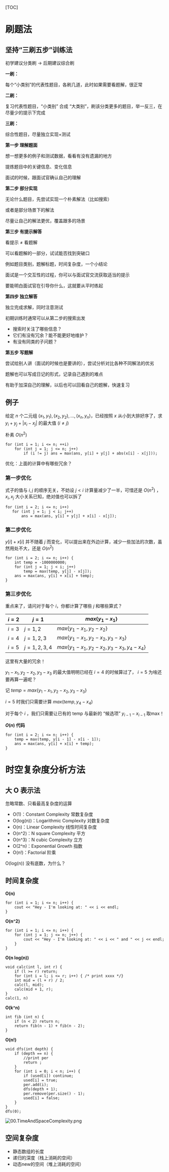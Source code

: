 [TOC]

# 刷题法

## 坚持“三刷五步”训练法

初学建议分类刷 $\rightarrow$ 后期建议综合刷

**一刷：**

每个“小类别”的代表性题目，各刷几道，此时如果需要看题解，很正常

**二刷：**

复习代表性题目，“小类别” 合成 “大类别”，刷该分类更多的题目，举一反三，在尽量少的提示下完成

**三刷：**

综合性题目，尽量独立实现+测试

**第一步 理解题面**

想一想更多的例子和测试数据，看看有没有遗漏的地方

提炼题目中的关键信息、变化信息

面试的时候，跟面试官确认自己的理解

**第二步 部分实现**

无论什么题目，先尝试实现一个朴素解法（比如搜索）

或者是部分场景下的解法

尽量让自己的解法更优，覆盖跟多的场景

**第三步 有提示解答**

看提示 $\neq$ 看题解

可以看题解的一部分，试试能否找到突破口

例如题目类别，题解标题，时间复杂度，一个小结论

面试是一个交互性的过程，你可以与面试官交流获取适当的提示

要能明白面试官在引导你什么，这就要从平时练起

**第四步 独立解答**

独立完成求解，同时注意测试

初期训练时通常可以从第二步的搜索出发

- 搜索时关注了哪些信息？
- 它们有没有冗余？能不能更好地维护？
- 有没有同类的子问题？

**第五步 写题解**

尝试给别人讲（面试的时候也是要讲的），尝试分析对比各种不同解法的优劣

题解也可以写成日记的形式，记录自己遇到的难点

有助于加深自己的理解，以后也可以回看自己的题解，快速复习

## 例子

给定 $n$ 个二元组 $(x_1,y_1), (x_2,y_2),...,(x_n,y_n)$，已经按照 $x$ 从小到大排好序了，求 $y_i + y_j + |x_i - x_j|$ 的最大值 $(i\neq j)$ 

朴素 $O(n^2)$

```
for (int i = 1; i <= n; ++i)
	for (int j = 1; j <= n; j++)
		if (i != j) ans = max(ans, y[i] + y[j] + abs(x[i] - x[j]));
```

优化：上面的计算中有哪些冗余？

### 第一步优化

式子的值与 $i,j$ 的顺序无关，不妨设 $j < i$ 计算量减少了一半，可惜还是 $O(n^2)$ ，$x_i, x_j$ 大小关系已知，绝对值也可以拆了

 ```
 for (int i = 2; i <= n; i++)
 	for (int j = 1; j < i; j++)
 		ans = max(ans, y[i] + y[j] + x[i] - x[j]);
 ```

### 第二步优化

$y[i] + x[i]$ 并不随着 $j$ 而变化，可以提出来在外边计算，减少一些加法的次数，虽然用处不大，还是 $O(n^2)$

```
for (int i = 2; i <= n; i++) {
	int temp = -1000000000;
	for (int j = 1; j < i; j++)
		temp = max(temp, y[j] - x[j]);
	ans = max(ans, y[i] + x[i] + temp);
}
```

### 第三步优化

重点来了，请问对于每个 $i$，你都计算了哪些 $j$ 和哪些算式？

| $i = 2$ | $j = 1$          | $max\{y_1 - x_1\}$                                  |
| ------- | ---------------- | --------------------------------------------------- |
| $i = 3$ | $j = 1, 2$       | $max\{y_1 - x_1, y_2 - x_2\}$                       |
| $i = 4$ | $j = 1, 2, 3$    | $max\{y_1 - x_1, y_2 - x_2, y_3 - x_3\}$            |
| $i = 5$ | $j = 1, 2, 3, 4$ | $max\{y_1 - x_1, y_2 - x_2, y_3 - x_3, y_4 - x_4\}$ |

这里有大量的冗余！

$y_1 - x_1, y_2 - x_2, y_3 - x_3$ 的最大值明明已经在 $i = 4$ 的时候算过了， $i = 5$ 为啥还要再算一遍呢？

记 $temp = max\{y_1 - x_1, y_2 - x_2, y_3 - x_3\}$ 

$i = 5$  时我们只需要计算 $max(temp, y_4 - x_4)$

对于每个 $i$ ，我们只需要让已有的 temp 与最新的 “候选项” $y_{i - 1} - x_{i - 1}$ 取max！

**$O(n)$ 代码**

```
for (int i = 2; i <= n; i++) {
	temp = max(temp, y[i - 1] - x[i - 1]);
	ans = max(ans, y[i] + x[i] + temp);
}
```

# 时空复杂度分析方法

## 大 O 表示法

忽略常数、只看最高复杂度的运算

- O(1)：Constant Complexity 常数复杂度
- O(log(n))：Logarithmic Complexity 对数复杂度
- O(n)：Linear Complexity 线性时间复杂度
- O(n^2)：N square Complexity 平方
- O(n^3)：N cubic Complexity 立方
- O(2^n)：Exponential Growth 指数
- O(n!)：Factorial 阶乘

O(log(n)) 没有底数，为什么？

## 时间复杂度

**O(n)**

```
for (int i = 1; i <= n; i++) {
	cout << "Hey - I'm looking at: " << i << endl;
}
```

**O(n^2)**

```
for (int i = 1; i <= n; i++) {
	for (int j = 1; j <= n; j++) {
		cout << "Hey - I'm looking at: " << i << " and " << j << endl;
	}
}
```

**O(n log(n))**

```
void calc(int l, int r) {
	if (l >= r) return;
	for (int i = l; i <= r; i++) { /* print xxxx */}
	int mid = (l + r) / 2;
	calc(l, mid);
	calc(mid + 1, r);
}
calc(1, n)
```

**O(k^n)**

```
int fib (int n) {
	if (n < 2) return n;
	return fib(n - 1) + fib(n - 2);
}
```

**O(n!)**

```
void dfs(int depth) {
	if (depth == n) {
		//print per
		return ;
	}
	for (int i = 0; i < n; i++) {
		if (used[i]) continue;
		used[i] = true;
		per.add(i);
		dfs(depth + 1);
		per.remove(per.size() - 1);
		used[i] = false;
	}
}
dfs(0);
```

![00.TimeAndSpaceComplexity.png](week01pics/00.TimeAndSpaceComplexity.png)

## 空间复杂度

- 静态数组的长度
- 递归的深度（栈上消耗的空间）
- 动态new的空间（堆上消耗的空间）


